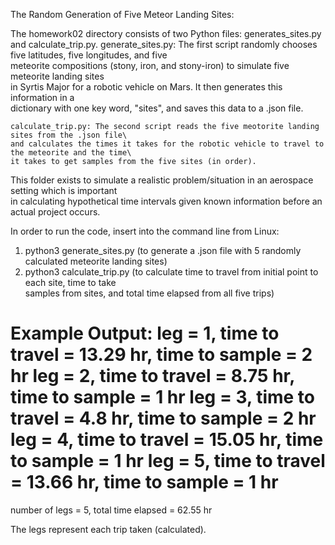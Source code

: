 The Random Generation of Five Meteor Landing Sites:

The homework02 directory consists of two Python files: generates_sites.py and calculate_trip.py. 
	generate_sites.py: The first script randomly chooses five latitudes, five longitudes, and five\
	meteorite compositions (stony, iron, and stony-iron) to simulate five meteorite landing sites\
	in Syrtis Major for a robotic vehicle on Mars. It then generates this information in a\
	dictionary with one key word, "sites", and saves this data to a .json file. 

	calculate_trip.py: The second script reads the five meotorite landing sites from the .json file\
	and calculates the times it takes for the robotic vehicle to travel to the meteorite and the time\
	it takes to get samples from the five sites (in order). 

This folder exists to simulate a realistic problem/situation in an aerospace setting which is important\
in calculating hypothetical time intervals given known information before an actual project occurs.

In order to run the code, insert into the command line from Linux:
1) python3 generate_sites.py (to generate a .json file with 5 randomly calculated meteorite landing sites)
2) python3 calculate_trip.py (to calculate time to travel from initial point to each site, time to take\
samples from sites, and total time elapsed from all five trips) 

Example Output:
leg = 1, time to travel = 13.29 hr, time to sample = 2 hr
leg = 2, time to travel = 8.75 hr, time to sample = 1 hr
leg = 3, time to travel = 4.8 hr, time to sample = 2 hr
leg = 4, time to travel = 15.05 hr, time to sample = 1 hr
leg = 5, time to travel = 13.66 hr, time to sample = 1 hr
===============================
number of legs = 5, total time elapsed = 62.55 hr

The legs represent each trip taken (calculated).
